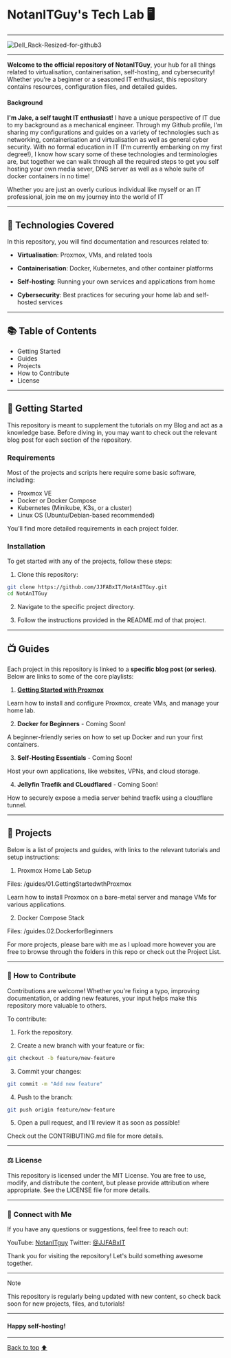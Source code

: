 # NotanITGuy's Tech Lab 🖥️

---

![Dell_Rack-Resized-for-github3](https://github.com/user-attachments/assets/0480e999-6720-4090-8ed2-639adb9751d6)

---   

**Welcome to the official repository of NotanITGuy**, your hub for all things related to virtualisation, containerisation, self-hosting, and cybersecurity! Whether you’re a beginner or a seasoned IT enthusiast, this repository contains resources, configuration files, and detailed guides.

#### Background

 **I'm Jake, a self taught IT enthusiast!** I have a unique perspective of IT due to my background as a mechanical engineer. Through my 
 Github profile, I'm sharing my configurations and guides on a variety of technologies such as networking, containerisation and virtualisation as well as general cyber security. With no formal education in IT (I'm currently embarking on my first degree!), I know how scary some of these 
 technologies and terminologies are, but together we can walk through all the required steps to get you self hosting your own media sever, 
 DNS server as well as a whole suite of docker containers in no time! 
 
 Whether you are just an overly curious individual like myself or an IT professional, join me on my journey into the world of IT

---

## 🔧 Technologies Covered

In this repository, you will find documentation and resources related to:

- **Virtualisation**: Proxmox, VMs, and related tools

- **Containerisation**: Docker, Kubernetes, and other container platforms

- **Self-hosting**: Running your own services and applications from home

- **Cybersecurity**: Best practices for securing your home lab and self-hosted services

---

## 📚 Table of Contents

- Getting Started
- Guides
- Projects
- How to Contribute
- License

---

## 🏁 Getting Started

This repository is meant to supplement the tutorials on my Blog and act as a knowledge base. Before diving in, you may want to check out the relevant blog post for each section of the repository.

### Requirements

Most of the projects and scripts here require some basic software, including:

- Proxmox VE
- Docker or Docker Compose
- Kubernetes (Minikube, K3s, or a cluster)
- Linux OS (Ubuntu/Debian-based recommended)

You’ll find more detailed requirements in each project folder.

### Installation

To get started with any of the projects, follow these steps:

1. Clone this repository:

``` bash
git clone https://github.com/JJFABxIT/NotAnITGuy.git
cd NotAnITGuy
```

2. Navigate to the specific project directory.

3. Follow the instructions provided in the README.md of that project.

---

## 📺 Guides
Each project in this repository is linked to a **specific blog post (or series)**. Below are links to some of the core playlists:

1. [**Getting Started with Proxmox**](https://github.com/JJFABxIT/NotAnITGuy/tree/main/guides/01.GettingStartedwithPromox)

Learn how to install and configure Proxmox, create VMs, and manage your home lab.

2. **Docker for Beginners** - Coming Soon!

A beginner-friendly series on how to set up Docker and run your first containers.

3. **Self-Hosting Essentials** - Coming Soon!

Host your own applications, like websites, VPNs, and cloud storage.

4. **Jellyfin Traefik and CLoudflared** - Coming Soon!

How to securely expose a media server behind traefik using a cloudflare tunnel.

---

## 🚀 Projects

Below is a list of projects and guides, with links to the relevant tutorials and setup instructions:

1. Proxmox Home Lab Setup

Files: /guides/01.GettingStartedwthProxmox

Learn how to install Proxmox on a bare-metal server and manage VMs for various applications.

2. Docker Compose Stack

Files: /guides.02.DockerforBeginners

For more projects, please bare with me as I upload more however you are free to browse through the folders in this repo or check out the Project List.

---

### 🤝 How to Contribute

Contributions are welcome! Whether you're fixing a typo, improving documentation, or adding new features, your input helps make this repository more valuable to others.

To contribute:

1. Fork the repository.

2. Create a new branch with your feature or fix:

``` bash
git checkout -b feature/new-feature
```

3. Commit your changes:

``` bash
git commit -m "Add new feature"
```

4. Push to the branch:

``` bash
git push origin feature/new-feature
```

5. Open a pull request, and I’ll review it as soon as possible!

Check out the CONTRIBUTING.md file for more details.

---

### ⚖️ License

This repository is licensed under the MIT License. You are free to use, modify, and distribute the content, but please provide attribution where appropriate. See the LICENSE file for more details.

---

### 💬 Connect with Me

If you have any questions or suggestions, feel free to reach out:

YouTube: [NotanITguy](https://www.youtube.com/@NotAnITGuy)
Twitter: [@JJFABxIT](https://x.com/JJFABxIT)

Thank you for visiting the repository! Let's build something awesome together.

---

>[!NOTE]
>This repository is regularly being updated with new content, so check back soon for new projects, files, and tutorials!

---

#### **Happy self-hosting!**

---

[Back to top](#top) [:arrow_up:](#top)
